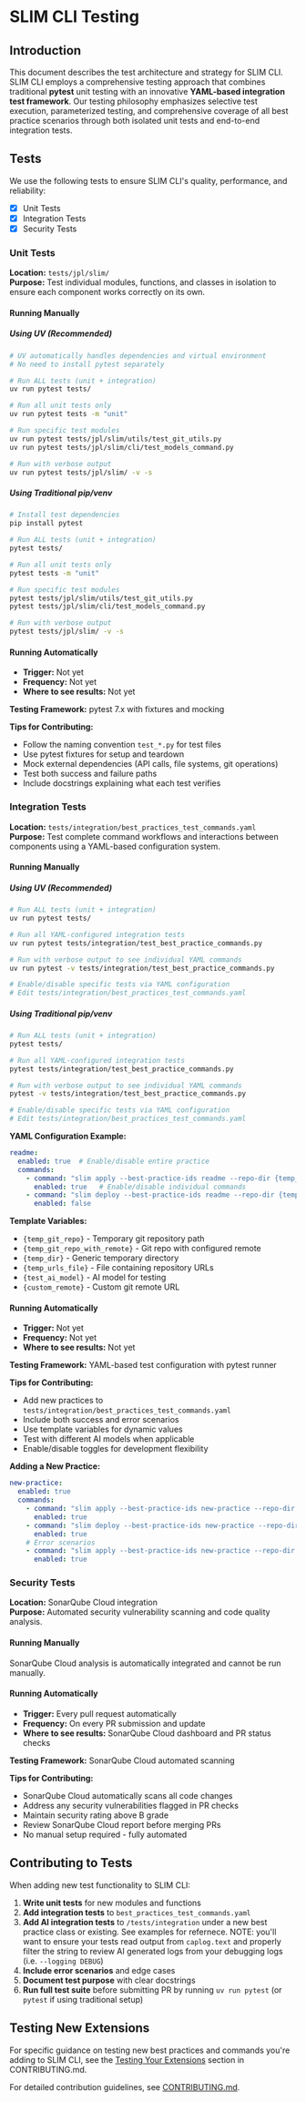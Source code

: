 # SLIM CLI Testing

## Introduction
This document describes the test architecture and strategy for SLIM CLI. SLIM CLI employs a comprehensive testing approach that combines traditional **pytest** unit testing with an innovative **YAML-based integration test framework**. Our testing philosophy emphasizes selective test execution, parameterized testing, and comprehensive coverage of all best practice scenarios through both isolated unit tests and end-to-end integration tests.

## Tests

We use the following tests to ensure SLIM CLI's quality, performance, and reliability:

- [x] Unit Tests
- [x] Integration Tests
- [x] Security Tests
<!-- - [ ] Add any additional test categories that are relevant to your project -->

### Unit Tests

**Location:** `tests/jpl/slim/`  
**Purpose:** Test individual modules, functions, and classes in isolation to ensure each component works correctly on its own.

#### Running Manually

##### Using UV (Recommended)

```bash
# UV automatically handles dependencies and virtual environment
# No need to install pytest separately

# Run ALL tests (unit + integration)
uv run pytest tests/

# Run all unit tests only
uv run pytest tests -m "unit"

# Run specific test modules
uv run pytest tests/jpl/slim/utils/test_git_utils.py
uv run pytest tests/jpl/slim/cli/test_models_command.py

# Run with verbose output
uv run pytest tests/jpl/slim/ -v -s
```

##### Using Traditional pip/venv

```bash
# Install test dependencies
pip install pytest

# Run ALL tests (unit + integration)
pytest tests/

# Run all unit tests only
pytest tests -m "unit"

# Run specific test modules
pytest tests/jpl/slim/utils/test_git_utils.py
pytest tests/jpl/slim/cli/test_models_command.py

# Run with verbose output
pytest tests/jpl/slim/ -v -s

```

#### Running Automatically
- **Trigger:** Not yet
- **Frequency:** Not yet
- **Where to see results:** Not yet

**Testing Framework:** pytest 7.x with fixtures and mocking

**Tips for Contributing:**
- Follow the naming convention `test_*.py` for test files
- Use pytest fixtures for setup and teardown
- Mock external dependencies (API calls, file systems, git operations)
- Test both success and failure paths
- Include docstrings explaining what each test verifies

### Integration Tests

**Location:** `tests/integration/best_practices_test_commands.yaml`  
**Purpose:** Test complete command workflows and interactions between components using a YAML-based configuration system.

#### Running Manually

##### Using UV (Recommended)

```bash
# Run ALL tests (unit + integration)
uv run pytest tests/

# Run all YAML-configured integration tests
uv run pytest tests/integration/test_best_practice_commands.py

# Run with verbose output to see individual YAML commands
uv run pytest -v tests/integration/test_best_practice_commands.py

# Enable/disable specific tests via YAML configuration
# Edit tests/integration/best_practices_test_commands.yaml
```

##### Using Traditional pip/venv

```bash
# Run ALL tests (unit + integration)
pytest tests/

# Run all YAML-configured integration tests
pytest tests/integration/test_best_practice_commands.py

# Run with verbose output to see individual YAML commands
pytest -v tests/integration/test_best_practice_commands.py

# Enable/disable specific tests via YAML configuration
# Edit tests/integration/best_practices_test_commands.yaml
```

**YAML Configuration Example:**
```yaml
readme:
  enabled: true  # Enable/disable entire practice
  commands:
    - command: "slim apply --best-practice-ids readme --repo-dir {temp_git_repo}"
      enabled: true   # Enable/disable individual commands
    - command: "slim deploy --best-practice-ids readme --repo-dir {temp_git_repo_with_remote}"
      enabled: false
```

**Template Variables:**
- `{temp_git_repo}` - Temporary git repository path
- `{temp_git_repo_with_remote}` - Git repo with configured remote
- `{temp_dir}` - Generic temporary directory
- `{temp_urls_file}` - File containing repository URLs
- `{test_ai_model}` - AI model for testing
- `{custom_remote}` - Custom git remote URL

#### Running Automatically
- **Trigger:** Not yet
- **Frequency:** Not yet
- **Where to see results:** Not yet

**Testing Framework:** YAML-based test configuration with pytest runner

**Tips for Contributing:**
- Add new practices to `tests/integration/best_practices_test_commands.yaml`
- Include both success and error scenarios
- Use template variables for dynamic values
- Test with different AI models when applicable
- Enable/disable toggles for development flexibility

**Adding a New Practice:**
```yaml
new-practice:
  enabled: true
  commands:
    - command: "slim apply --best-practice-ids new-practice --repo-dir {temp_git_repo}"
      enabled: true
    - command: "slim deploy --best-practice-ids new-practice --repo-dir {temp_git_repo_with_remote}"
      enabled: true
    # Error scenarios
    - command: "slim apply --best-practice-ids new-practice --repo-dir /nonexistent/path"
      enabled: true
```

### Security Tests

**Location:** SonarQube Cloud integration  
**Purpose:** Automated security vulnerability scanning and code quality analysis.

#### Running Manually

SonarQube Cloud analysis is automatically integrated and cannot be run manually.

#### Running Automatically
- **Trigger:** Every pull request automatically
- **Frequency:** On every PR submission and update
- **Where to see results:** SonarQube Cloud dashboard and PR status checks

**Testing Framework:** SonarQube Cloud automated scanning

**Tips for Contributing:**
- SonarQube Cloud automatically scans all code changes
- Address any security vulnerabilities flagged in PR checks
- Maintain security rating above B grade
- Review SonarQube Cloud report before merging PRs
- No manual setup required - fully automated

## Contributing to Tests

When adding new test functionality to SLIM CLI:

1. **Write unit tests** for new modules and functions
2. **Add integration tests** to `best_practices_test_commands.yaml` 
3. **Add AI integration tests** to `/tests/integration` under a new best practice class or existing. See examples for refernece. NOTE: you'll want to ensure your tests read output from `caplog.text` and properly filter the string to review AI generated logs from your debugging logs (i.e. `--logging DEBUG`)
4. **Include error scenarios** and edge cases
5. **Document test purpose** with clear docstrings
6. **Run full test suite** before submitting PR by running `uv run pytest` (or `pytest` if using traditional setup)

## Testing New Extensions

For specific guidance on testing new best practices and commands you're adding to SLIM CLI, see the [Testing Your Extensions](CONTRIBUTING.md#testing-your-extensions) section in CONTRIBUTING.md.

For detailed contribution guidelines, see [CONTRIBUTING.md](CONTRIBUTING.md).
